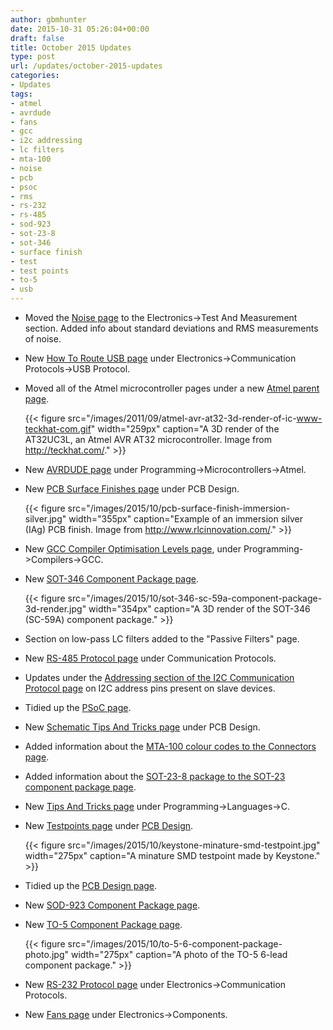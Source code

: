 ```yaml
---
author: gbmhunter
date: 2015-10-31 05:26:04+00:00
draft: false
title: October 2015 Updates
type: post
url: /updates/october-2015-updates
categories:
- Updates
tags:
- atmel
- avrdude
- fans
- gcc
- i2c addressing
- lc filters
- mta-100
- noise
- pcb
- psoc
- rms
- rs-232
- rs-485
- sod-923
- sot-23-8
- sot-346
- surface finish
- test
- test points
- to-5
- usb
---
```


* Moved the [Noise page](/electronics/test-and-measurement/noise) to the Electronics->Test And Measurement section. Added info about standard deviations and RMS measurements of noise.
* New [How To Route USB page](/electronics/communication-protocols/usb-protocol/how-to-route-usb-tracks) under Electronics->Communication Protocols->USB Protocol.
* Moved all of the Atmel microcontroller pages under a new [Atmel parent page](/programming/microcontrollers/atmel).  

    {{< figure src="/images/2011/09/atmel-avr-at32-3d-render-of-ic-www-teckhat-com.gif" width="259px" caption="A 3D render of the AT32UC3L, an Atmel AVR AT32 microcontroller. Image from http://teckhat.com/."  >}}  

* New [AVRDUDE page](/programming/microcontrollers/atmel/avrdude) under Programming->Microcontrollers->Atmel.
* New [PCB Surface Finishes page](/pcb-design/pcb-surface-finishes) under PCB Design.  

    {{< figure src="/images/2015/10/pcb-surface-finish-immersion-silver.jpg" width="355px" caption="Example of an immersion silver (IAg) PCB finish. Image from http://www.rlcinnovation.com/."  >}}  

* New [GCC Compiler Optimisation Levels page](/programming/compilers/gcc/gcc-compiler-optimisation-levels), under Programming->Compilers->GCC.
* New [SOT-346 Component Package page](/pcb-design/component-packages/sot-346-component-package).  

    {{< figure src="/images/2015/10/sot-346-sc-59a-component-package-3d-render.jpg" width="354px" caption="A 3D render of the SOT-346 (SC-59A) component package."  >}}  

* Section on low-pass LC filters added to the "Passive Filters" page.
* New [RS-485 Protocol page](/electronics/communication-protocols/rs-485-protocol) under Communication Protocols.
* Updates under the [Addressing section of the I2C Communication Protocol page](/electronics/communication-protocols/i2c-protocol#addressing) on I2C address pins present on slave devices.
* Tidied up the [PSoC page](/programming/microcontrollers/psoc).
* New [Schematic Tips And Tricks page](/pcb-design/schematic-tips-and-tricks) under PCB Design.
* Added information about the [MTA-100 colour codes to the Connectors page](/electronics/components/connectors#mta-cst-100-connectors).
* Added information about the [SOT-23-8 package to the SOT-23 component package page](/pcb-design/component-packages/sot-23-component-package).
* New [Tips And Tricks page](/programming/languages/c/tips-and-tricks) under Programming->Languages->C.
* New [Testpoints page](/pcb-design/testpoints) under [PCB Design](/pcb-design).  

    {{< figure src="/images/2015/10/keystone-minature-smd-testpoint.jpg" width="275px" caption="A minature SMD testpoint made by Keystone."  >}}  

* Tidied up the [PCB Design page](/pcb-design).
* New [SOD-923 Component Package page](/pcb-design/component-packages/sod-923-component-package).
* New [TO-5 Component Package page](/pcb-design/component-packages/to-5-component-package).  

    {{< figure src="/images/2015/10/to-5-6-component-package-photo.jpg" width="275px" caption="A photo of the TO-5 6-lead component package."  >}}  

* New [RS-232 Protocol page](/electronics/communication-protocols/rs-232-protocol) under Electronics->Communication Protocols.
* New [Fans page](/electronics/components/fans) under Electronics->Components.
